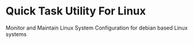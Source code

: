 # Quick Task Utility For Linux

Monitor and Maintain Linux System Configuration for debian based Linux systems

